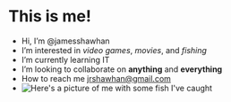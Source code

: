  # This is me!
-  Hi, I’m @jamesshawhan
-  I’m interested in *video games*, *movies*, and *fishing*
-  I’m currently learning IT
-  I’m looking to collaborate on **anything** and **everything**
-  How to reach me jrshawhan@gmail.com
- ![Here's a picture of me with some fish I've caught](![IMG_0848](https://user-images.githubusercontent.com/70238458/115939025-479aa700-a462-11eb-9229-5df4665dc6c3.JPEG))



<!---
jamesshawhan/jamesshawhan is a ✨ special ✨ repository because its `README.md` (this file) appears on your GitHub profile.
You can click the Preview link to take a look at your changes.
--->

